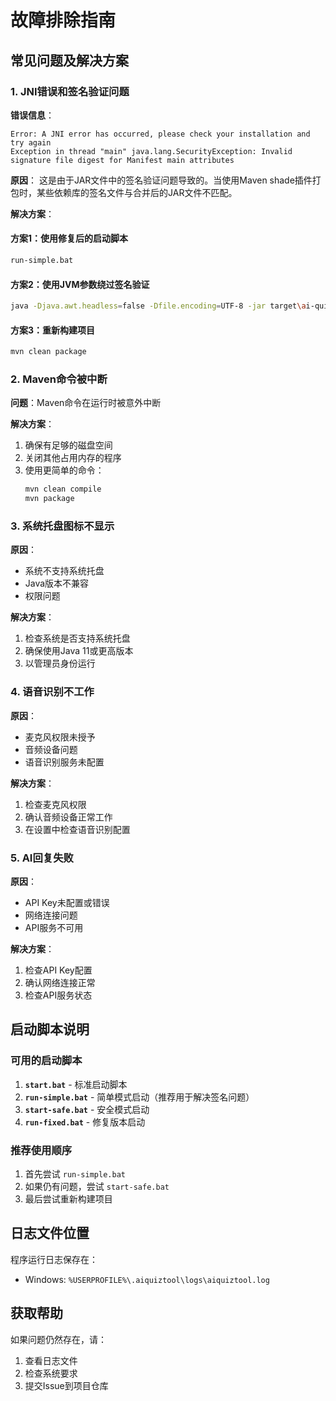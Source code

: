 # 故障排除指南

## 常见问题及解决方案

### 1. JNI错误和签名验证问题

**错误信息**：
```
Error: A JNI error has occurred, please check your installation and try again
Exception in thread "main" java.lang.SecurityException: Invalid signature file digest for Manifest main attributes
```

**原因**：
这是由于JAR文件中的签名验证问题导致的。当使用Maven shade插件打包时，某些依赖库的签名文件与合并后的JAR文件不匹配。

**解决方案**：

#### 方案1：使用修复后的启动脚本
```bash
run-simple.bat
```

#### 方案2：使用JVM参数绕过签名验证
```bash
java -Djava.awt.headless=false -Dfile.encoding=UTF-8 -jar target\ai-quiz-tool-1.0.0.jar
```

#### 方案3：重新构建项目
```bash
mvn clean package
```

### 2. Maven命令被中断

**问题**：Maven命令在运行时被意外中断

**解决方案**：
1. 确保有足够的磁盘空间
2. 关闭其他占用内存的程序
3. 使用更简单的命令：
   ```bash
   mvn clean compile
   mvn package
   ```

### 3. 系统托盘图标不显示

**原因**：
- 系统不支持系统托盘
- Java版本不兼容
- 权限问题

**解决方案**：
1. 检查系统是否支持系统托盘
2. 确保使用Java 11或更高版本
3. 以管理员身份运行

### 4. 语音识别不工作

**原因**：
- 麦克风权限未授予
- 音频设备问题
- 语音识别服务未配置

**解决方案**：
1. 检查麦克风权限
2. 确认音频设备正常工作
3. 在设置中检查语音识别配置

### 5. AI回复失败

**原因**：
- API Key未配置或错误
- 网络连接问题
- API服务不可用

**解决方案**：
1. 检查API Key配置
2. 确认网络连接正常
3. 检查API服务状态

## 启动脚本说明

### 可用的启动脚本

1. **`start.bat`** - 标准启动脚本
2. **`run-simple.bat`** - 简单模式启动（推荐用于解决签名问题）
3. **`start-safe.bat`** - 安全模式启动
4. **`run-fixed.bat`** - 修复版本启动

### 推荐使用顺序

1. 首先尝试 `run-simple.bat`
2. 如果仍有问题，尝试 `start-safe.bat`
3. 最后尝试重新构建项目

## 日志文件位置

程序运行日志保存在：
- Windows: `%USERPROFILE%\.aiquiztool\logs\aiquiztool.log`

## 获取帮助

如果问题仍然存在，请：
1. 查看日志文件
2. 检查系统要求
3. 提交Issue到项目仓库



